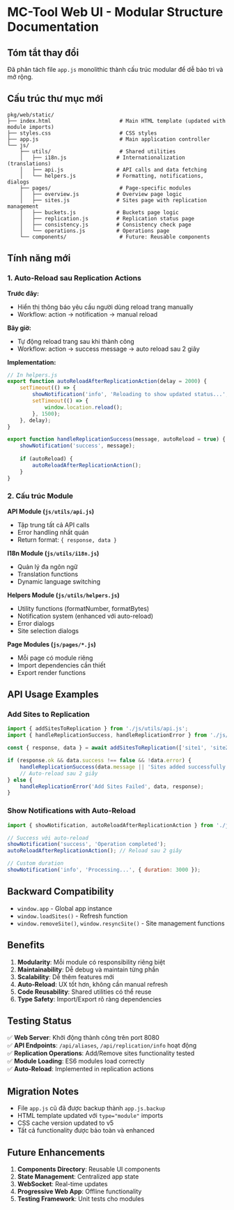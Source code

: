 # MC-Tool Web UI - Modular Structure Documentation

## Tóm tắt thay đổi

Đã phân tách file `app.js` monolithic thành cấu trúc modular để dễ bảo trì và mở rộng.

## Cấu trúc thư mục mới

```
pkg/web/static/
├── index.html                      # Main HTML template (updated with module imports)
├── styles.css                      # CSS styles
├── app.js                          # Main application controller
└── js/
    ├── utils/                      # Shared utilities
    │   ├── i18n.js                # Internationalization (translations)
    │   ├── api.js                 # API calls and data fetching
    │   └── helpers.js             # Formatting, notifications, dialogs
    ├── pages/                      # Page-specific modules
    │   ├── overview.js            # Overview page logic
    │   ├── sites.js               # Sites page with replication management
    │   ├── buckets.js             # Buckets page logic
    │   ├── replication.js         # Replication status page
    │   ├── consistency.js         # Consistency check page
    │   └── operations.js          # Operations page
    └── components/                 # Future: Reusable components
```

## Tính năng mới

### 1. Auto-Reload sau Replication Actions

**Trước đây:** 
- Hiển thị thông báo yêu cầu người dùng reload trang manually
- Workflow: action → notification → manual reload

**Bây giờ:**
- Tự động reload trang sau khi thành công
- Workflow: action → success message → auto reload sau 2 giây

**Implementation:**
```javascript
// In helpers.js
export function autoReloadAfterReplicationAction(delay = 2000) {
    setTimeout(() => {
        showNotification('info', 'Reloading to show updated status...', { duration: 1500 });
        setTimeout(() => {
            window.location.reload();
        }, 1500);
    }, delay);
}

export function handleReplicationSuccess(message, autoReload = true) {
    showNotification('success', message);
    
    if (autoReload) {
        autoReloadAfterReplicationAction();
    }
}
```

### 2. Cấu trúc Module

**API Module (`js/utils/api.js`)**
- Tập trung tất cả API calls
- Error handling nhất quán
- Return format: `{ response, data }`

**I18n Module (`js/utils/i18n.js`)**
- Quản lý đa ngôn ngữ
- Translation functions
- Dynamic language switching

**Helpers Module (`js/utils/helpers.js`)**
- Utility functions (formatNumber, formatBytes)
- Notification system (enhanced với auto-reload)
- Error dialogs
- Site selection dialogs

**Page Modules (`js/pages/*.js`)**
- Mỗi page có module riêng
- Import dependencies cần thiết
- Export render functions

## API Usage Examples

### Add Sites to Replication
```javascript
import { addSitesToReplication } from './js/utils/api.js';
import { handleReplicationSuccess, handleReplicationError } from './js/utils/helpers.js';

const { response, data } = await addSitesToReplication(['site1', 'site2', 'site3']);

if (response.ok && data.success !== false && !data.error) {
    handleReplicationSuccess(data.message || 'Sites added successfully');
    // Auto-reload sau 2 giây
} else {
    handleReplicationError('Add Sites Failed', data, response);
}
```

### Show Notifications with Auto-Reload
```javascript
import { showNotification, autoReloadAfterReplicationAction } from './js/utils/helpers.js';

// Success với auto-reload
showNotification('success', 'Operation completed');
autoReloadAfterReplicationAction(); // Reload sau 2 giây

// Custom duration
showNotification('info', 'Processing...', { duration: 3000 });
```

## Backward Compatibility

- `window.app` - Global app instance
- `window.loadSites()` - Refresh function
- `window.removeSite()`, `window.resyncSite()` - Site management functions

## Benefits

1. **Modularity**: Mỗi module có responsibility riêng biệt
2. **Maintainability**: Dễ debug và maintain từng phần
3. **Scalability**: Dễ thêm features mới
4. **Auto-Reload**: UX tốt hơn, không cần manual refresh
5. **Code Reusability**: Shared utilities có thể reuse
6. **Type Safety**: Import/Export rõ ràng dependencies

## Testing Status

✅ **Web Server**: Khởi động thành công trên port 8080  
✅ **API Endpoints**: `/api/aliases`, `/api/replication/info` hoạt động  
✅ **Replication Operations**: Add/Remove sites functionality tested  
✅ **Module Loading**: ES6 modules load correctly  
✅ **Auto-Reload**: Implemented in replication actions  

## Migration Notes

- File `app.js` cũ đã được backup thành `app.js.backup`
- HTML template updated với `type="module"` imports
- CSS cache version updated to v5
- Tất cả functionality được bảo toàn và enhanced

## Future Enhancements

1. **Components Directory**: Reusable UI components
2. **State Management**: Centralized app state
3. **WebSocket**: Real-time updates
4. **Progressive Web App**: Offline functionality
5. **Testing Framework**: Unit tests cho modules